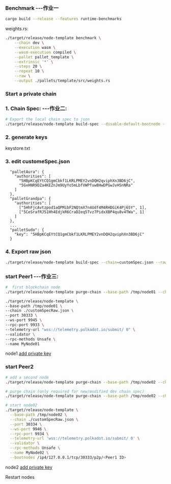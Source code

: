 

### Benchmark ---作业一


```bash
cargo build --release --features runtime-benchmarks
```

weights.rs:

```bash
./target/release/node-template benchmark \
    --chain dev \
    --execution wasm \
    --wasm-execution compiled \
    --pallet pallet_template \
    --extrinsic '*' \
    --steps 20 \
    --repeat 10 \
    --raw \
    --output ./pallets/template/src/weights.rs
```


### Start a private chain

### 1. Chain Spec: ---作业二:

```bash
# Export the local chain spec to json
./target/release/node-template build-spec --disable-default-bootnode --chain local > customSpec.json
```

### 2. generate keys
keystore.txt

### 3. edit customeSpec.json
      "palletAura": {
        "authorities": [
          "5HBpKCqEYtCQ1gmCbkf1LKRLPMEY2vnDQH2qviphXn3BD6jC",
          "5GxHNR9DZa4KEZnJm9UyYo5mLbfVWPfuw8HwDPGwJvHSnNRa"
        ]
      },
      "palletGrandpa": {
        "authorities": [
          ["5HhFjcAvtzpod1aQPMibF2NQtmX7n4Udf4M4RHDGiK4Pj65Y", 1],
          ["5CeSrafRJ51Hh4EdjkR6CraD2eq5Tvz7PidxXBP4qu8v4TWa", 1]
        ]
      },
      ...
      "palletSudo": {
        "key": "5HBpKCqEYtCQ1gmCbkf1LKRLPMEY2vnDQH2qviphXn3BD6jC"
      }      


### 4.  Export raw json
```bash
./target/release/node-template build-spec --chain=customSpec.json --raw --disable-default-bootnode > customSpecRaw.json 
```
    
### start Peer1  ---作业三:
```bash
#  first blockchain node
./target/release/node-template purge-chain --base-path /tmp/node01 --chain local -y

./target/release/node-template \
--base-path /tmp/node01 \
--chain ./customSpecRaw.json \
--port 30333 \
--ws-port 9945 \
--rpc-port 9933 \
--telemetry-url "wss://telemetry.polkadot.io/submit/ 0" \
--validator \
--rpc-methods Unsafe \
--name MyNode01

```

node1 [add private key](https://polkadot.js.org/apps/?rpc=ws://127.0.0.1:9945#/rpc)

### start Peer2
```bash
# add a second node
./target/release/node-template purge-chain --base-path /tmp/node02 --chain local -y

# purge chain (only required for new/modified dev chain spec)
./target/release/node-template purge-chain --base-path /tmp/node02 --chain local -y

# start node02
./target/release/node-template \
  --base-path /tmp/node02 \
  --chain ./customSpecRaw.json \
  --port 30334 \
  --ws-port 9946 \
  --rpc-port 9934 \
  --telemetry-url 'wss://telemetry.polkadot.io/submit/ 0' \
  --validator \
  --rpc-methods Unsafe \
  --name MyNode02 \
  --bootnodes /ip4/127.0.0.1/tcp/30333/p2p/<Peer1 ID>

```

node2 [add private key](https://polkadot.js.org/apps/?rpc=ws://127.0.0.1:9946#/rpc)

Restart nodes